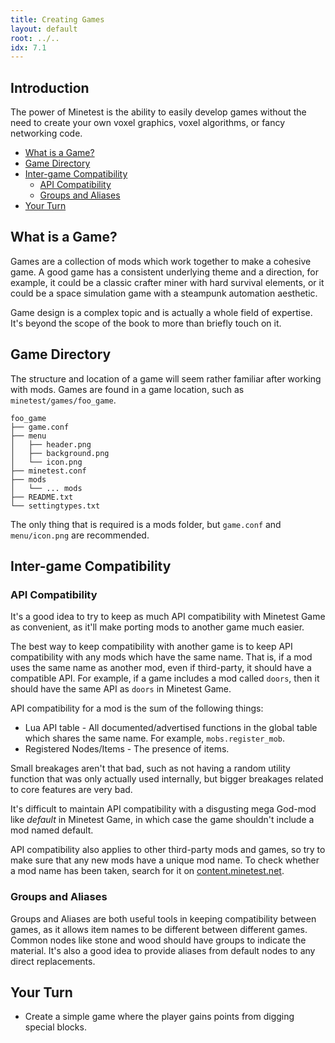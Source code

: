 ```yaml
---
title: Creating Games
layout: default
root: ../..
idx: 7.1
---
```


## Introduction <!-- omit in toc -->

The power of Minetest is the ability to easily develop games without the need
to create your own voxel graphics, voxel algorithms, or fancy networking code.

- [What is a Game?](#what-is-a-game)
- [Game Directory](#game-directory)
- [Inter-game Compatibility](#inter-game-compatibility)
	- [API Compatibility](#api-compatibility)
	- [Groups and Aliases](#groups-and-aliases)
- [Your Turn](#your-turn)

## What is a Game?

Games are a collection of mods which work together to make a cohesive game.
A good game has a consistent underlying theme and a direction, for example,
it could be a classic crafter miner with hard survival elements, or
it could be a space simulation game with a steampunk automation aesthetic.

Game design is a complex topic and is actually a whole field of expertise.
It's beyond the scope of the book to more than briefly touch on it.

## Game Directory

The structure and location of a game will seem rather familiar after working
with mods.
Games are found in a game location, such as `minetest/games/foo_game`.

	foo_game
	├── game.conf
	├── menu
	│   ├── header.png
	│   ├── background.png
	│   └── icon.png
	├── minetest.conf
	├── mods
	│   └── ... mods
	├── README.txt
	└── settingtypes.txt

The only thing that is required is a mods folder, but `game.conf` and `menu/icon.png`
are recommended.

## Inter-game Compatibility

### API Compatibility

It's a good idea to try to keep as much API compatibility with Minetest Game as
convenient, as it'll make porting mods to another game much easier.

The best way to keep compatibility with another game is to keep API compatibility
with any mods which have the same name.
That is, if a mod uses the same name as another mod, even if third-party,
it should have a compatible API.
For example, if a game includes a mod called `doors`, then it should have the
same API as `doors` in Minetest Game.

API compatibility for a mod is the sum of the following things:

* Lua API table - All documented/advertised functions in the global table which shares the same name.
		For example, `mobs.register_mob`.
* Registered Nodes/Items - The presence of items.

Small breakages aren't that bad, such as not having a random utility
function that was only actually used internally, but bigger breakages
related to core features are very bad.

It's difficult to maintain API compatibility with a disgusting mega God-mod like
*default* in Minetest Game, in which case the game shouldn't include a mod named
default.

API compatibility also applies to other third-party mods and games,
so try to make sure that any new mods have a unique mod name.
To check whether a mod name has been taken, search for it on
[content.minetest.net](https://content.minetest.net/).

### Groups and Aliases

Groups and Aliases are both useful tools in keeping compatibility between games,
as it allows item names to be different between different games. Common nodes
like stone and wood should have groups to indicate the material. It's also a
good idea to provide aliases from default nodes to any direct replacements.

## Your Turn

* Create a simple game where the player gains points from digging special blocks.
